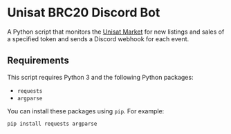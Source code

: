 # Unisat BRC20 Discord Bot

A Python script that monitors the [Unisat Market](https://unisat.io/market) for new listings and sales of a specified token and sends a Discord webhook for each event.

## Requirements

This script requires Python 3 and the following Python packages:

- `requests`
- `argparse`

You can install these packages using `pip`. For example:

```
pip install requests argparse

